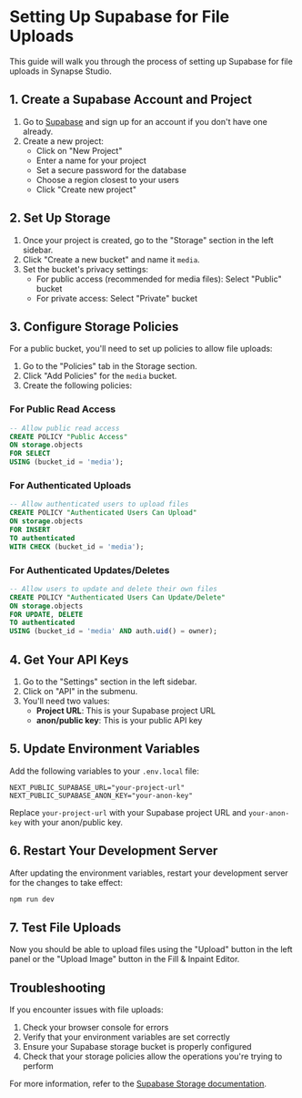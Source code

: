 # Setting Up Supabase for File Uploads

This guide will walk you through the process of setting up Supabase for file uploads in Synapse Studio.

## 1. Create a Supabase Account and Project

1. Go to [Supabase](https://supabase.com/) and sign up for an account if you don't have one already.
2. Create a new project:
   - Click on "New Project"
   - Enter a name for your project
   - Set a secure password for the database
   - Choose a region closest to your users
   - Click "Create new project"

## 2. Set Up Storage

1. Once your project is created, go to the "Storage" section in the left sidebar.
2. Click "Create a new bucket" and name it `media`.
3. Set the bucket's privacy settings:
   - For public access (recommended for media files): Select "Public" bucket
   - For private access: Select "Private" bucket

## 3. Configure Storage Policies

For a public bucket, you'll need to set up policies to allow file uploads:

1. Go to the "Policies" tab in the Storage section.
2. Click "Add Policies" for the `media` bucket.
3. Create the following policies:

### For Public Read Access

```sql
-- Allow public read access
CREATE POLICY "Public Access"
ON storage.objects
FOR SELECT
USING (bucket_id = 'media');
```

### For Authenticated Uploads

```sql
-- Allow authenticated users to upload files
CREATE POLICY "Authenticated Users Can Upload"
ON storage.objects
FOR INSERT
TO authenticated
WITH CHECK (bucket_id = 'media');
```

### For Authenticated Updates/Deletes

```sql
-- Allow users to update and delete their own files
CREATE POLICY "Authenticated Users Can Update/Delete"
ON storage.objects
FOR UPDATE, DELETE
TO authenticated
USING (bucket_id = 'media' AND auth.uid() = owner);
```

## 4. Get Your API Keys

1. Go to the "Settings" section in the left sidebar.
2. Click on "API" in the submenu.
3. You'll need two values:
   - **Project URL**: This is your Supabase project URL
   - **anon/public key**: This is your public API key

## 5. Update Environment Variables

Add the following variables to your `.env.local` file:

```
NEXT_PUBLIC_SUPABASE_URL="your-project-url"
NEXT_PUBLIC_SUPABASE_ANON_KEY="your-anon-key"
```

Replace `your-project-url` with your Supabase project URL and `your-anon-key` with your anon/public key.

## 6. Restart Your Development Server

After updating the environment variables, restart your development server for the changes to take effect:

```bash
npm run dev
```

## 7. Test File Uploads

Now you should be able to upload files using the "Upload" button in the left panel or the "Upload Image" button in the Fill & Inpaint Editor.

## Troubleshooting

If you encounter issues with file uploads:

1. Check your browser console for errors
2. Verify that your environment variables are set correctly
3. Ensure your Supabase storage bucket is properly configured
4. Check that your storage policies allow the operations you're trying to perform

For more information, refer to the [Supabase Storage documentation](https://supabase.com/docs/guides/storage).
